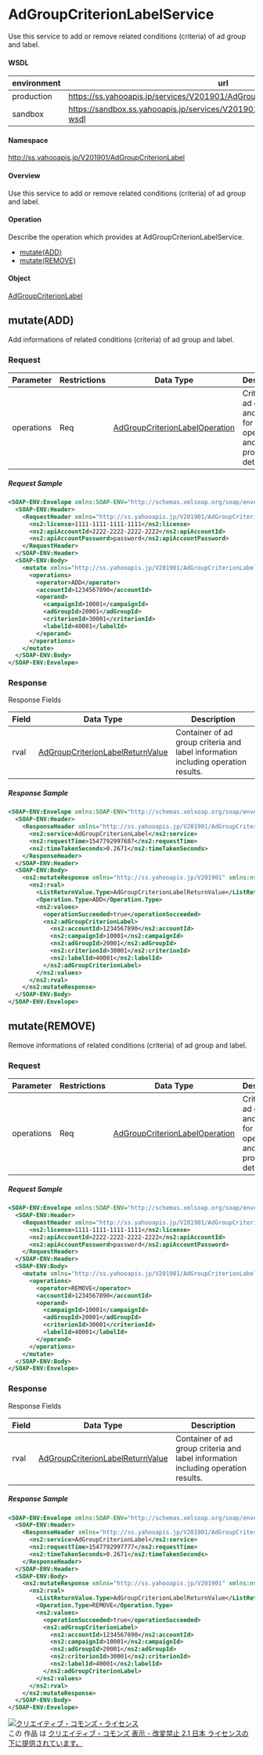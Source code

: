 # AdGroupCriterionLabelService
Use this service to add or remove related conditions (criteria) of ad group and label.

#### WSDL
| environment | url |
|---|---|
| production  | https://ss.yahooapis.jp/services/V201901/AdGroupCriterionLabelService?wsdl |
| sandbox  | https://sandbox.ss.yahooapis.jp/services/V201901/AdGroupCriterionLabelService?wsdl |

#### Namespace
http://ss.yahooapis.jp/V201901/AdGroupCriterionLabel

#### Overview
Use this service to add or remove related conditions (criteria) of ad group and label.

#### Operation
Describe the operation which provides at AdGroupCriterionLabelService.

+ [mutate(ADD)](#mutateadd)
+ [mutate(REMOVE)](#mutateremove)

#### Object
[AdGroupCriterionLabel](../data/AdGroupCriterionLabel)

## mutate(ADD)
Add informations of related conditions (criteria) of ad group and label.

### Request
| Parameter | Restrictions | Data Type | Description |
|---|---|---|---|
| operations | Req | [AdGroupCriterionLabelOperation](../data/AdGroupCriterionLabel/AdGroupCriterionLabelOperation.md) | Criteria of ad group and label for operation and process details. |

##### Request Sample
```xml
<SOAP-ENV:Envelope xmlns:SOAP-ENV="http://schemas.xmlsoap.org/soap/envelope/">
  <SOAP-ENV:Header>
    <RequestHeader xmlns="http://ss.yahooapis.jp/V201901/AdGroupCriterionLabel" xmlns:ns2="http://ss.yahooapis.jp/V201901">
      <ns2:license>1111-1111-1111-1111</ns2:license>
      <ns2:apiAccountId>2222-2222-2222-2222</ns2:apiAccountId>
      <ns2:apiAccountPassword>password</ns2:apiAccountPassword>
    </RequestHeader>
  </SOAP-ENV:Header>
  <SOAP-ENV:Body>
    <mutate xmlns="http://ss.yahooapis.jp/V201901/AdGroupCriterionLabel">
      <operations>
        <operator>ADD</operator>
        <accountId>1234567890</accountId>
        <operand>
          <campaignId>10001</campaignId>
          <adGroupId>20001</adGroupId>
          <criterionId>30001</criterionId>
          <labelId>40001</labelId>
        </operand>
      </operations>
    </mutate>
  </SOAP-ENV:Body>
</SOAP-ENV:Envelope>
```

### Response
Response Fields

| Field | Data Type | Description |
|---|---|---|
| rval | [AdGroupCriterionLabelReturnValue](../data/AdGroupCriterionLabel/AdGroupCriterionLabelReturnValue.md) | Container of ad group criteria and label information including operation results. |

##### Response Sample
```xml
<SOAP-ENV:Envelope xmlns:SOAP-ENV="http://schemas.xmlsoap.org/soap/envelope/">
  <SOAP-ENV:Header>
    <ResponseHeader xmlns="http://ss.yahooapis.jp/V201901/AdGroupCriterionLabel" xmlns:ns2="http://ss.yahooapis.jp/V201901">
      <ns2:service>AdGroupCriterionLabel</ns2:service>
      <ns2:requestTime>1547792997687</ns2:requestTime>
      <ns2:timeTakenSeconds>0.2671</ns2:timeTakenSeconds>
    </ResponseHeader>
  </SOAP-ENV:Header>
  <SOAP-ENV:Body>
    <ns2:mutateResponse xmlns="http://ss.yahooapis.jp/V201901" xmlns:ns2="http://ss.yahooapis.jp/V201901/AdGroupCriterionLabel">
      <ns2:rval>
        <ListReturnValue.Type>AdGroupCriterionLabelReturnValue</ListReturnValue.Type>
        <Operation.Type>ADD</Operation.Type>
        <ns2:values>
          <operationSucceeded>true</operationSucceeded>
          <ns2:adGroupCriterionLabel>
            <ns2:accountId>1234567890</ns2:accountId>
            <ns2:campaignId>10001</ns2:campaignId>
            <ns2:adGroupId>20001</ns2:adGroupId>
            <ns2:criterionId>30001</ns2:criterionId>
            <ns2:labelId>40001</ns2:labelId>
          </ns2:adGroupCriterionLabel>
        </ns2:values>
      </ns2:rval>
    </ns2:mutateResponse>
  </SOAP-ENV:Body>
</SOAP-ENV:Envelope>
```

## mutate(REMOVE)
Remove informations of related conditions (criteria) of ad group and label.

### Request
| Parameter | Restrictions | Data Type | Description |
|---|---|---|---|
| operations | Req | [AdGroupCriterionLabelOperation](../data/AdGroupCriterionLabel/AdGroupCriterionLabelOperation.md) | Criteria of ad group and label for operation and process details. |

##### Request Sample
```xml
<SOAP-ENV:Envelope xmlns:SOAP-ENV="http://schemas.xmlsoap.org/soap/envelope/">
  <SOAP-ENV:Header>
    <RequestHeader xmlns="http://ss.yahooapis.jp/V201901/AdGroupCriterionLabel" xmlns:ns2="http://ss.yahooapis.jp/V201901">
      <ns2:license>1111-1111-1111-1111</ns2:license>
      <ns2:apiAccountId>2222-2222-2222-2222</ns2:apiAccountId>
      <ns2:apiAccountPassword>password</ns2:apiAccountPassword>
    </RequestHeader>
  </SOAP-ENV:Header>
  <SOAP-ENV:Body>
    <mutate xmlns="http://ss.yahooapis.jp/V201901/AdGroupCriterionLabel">
      <operations>
        <operator>REMOVE</operator>
        <accountId>1234567890</accountId>
        <operand>
          <campaignId>10001</campaignId>
          <adGroupId>20001</adGroupId>
          <criterionId>30001</criterionId>
          <labelId>40001</labelId>
        </operand>
      </operations>
    </mutate>
  </SOAP-ENV:Body>
</SOAP-ENV:Envelope>
```

### Response
Response Fields

| Field | Data Type | Description |
|---|---|---|
| rval | [AdGroupCriterionLabelReturnValue](../data/AdGroupCriterionLabel/AdGroupCriterionLabelReturnValue.md) | Container of ad group criteria and label information including operation results. |

##### Response Sample
```xml
<SOAP-ENV:Envelope xmlns:SOAP-ENV="http://schemas.xmlsoap.org/soap/envelope/">
  <SOAP-ENV:Header>
    <ResponseHeader xmlns="http://ss.yahooapis.jp/V201901/AdGroupCriterionLabel" xmlns:ns2="http://ss.yahooapis.jp/V201901">
      <ns2:service>AdGroupCriterionLabel</ns2:service>
      <ns2:requestTime>1547792997777</ns2:requestTime>
      <ns2:timeTakenSeconds>0.2671</ns2:timeTakenSeconds>
    </ResponseHeader>
  </SOAP-ENV:Header>
  <SOAP-ENV:Body>
    <ns2:mutateResponse xmlns="http://ss.yahooapis.jp/V201901" xmlns:ns2="http://ss.yahooapis.jp/V201901/AdGroupCriterionLabel">
      <ns2:rval>
        <ListReturnValue.Type>AdGroupCriterionLabelReturnValue</ListReturnValue.Type>
        <Operation.Type>REMOVE</Operation.Type>
        <ns2:values>
          <operationSucceeded>true</operationSucceeded>
          <ns2:adGroupCriterionLabel>
            <ns2:accountId>1234567890</ns2:accountId>
            <ns2:campaignId>10001</ns2:campaignId>
            <ns2:adGroupId>20001</ns2:adGroupId>
            <ns2:criterionId>30001</ns2:criterionId>
            <ns2:labelId>40001</ns2:labelId>
          </ns2:adGroupCriterionLabel>
        </ns2:values>
      </ns2:rval>
    </ns2:mutateResponse>
  </SOAP-ENV:Body>
</SOAP-ENV:Envelope>
```

<a rel="license" href="http://creativecommons.org/licenses/by-nd/2.1/jp/"><img alt="クリエイティブ・コモンズ・ライセンス" style="border-width:0" src="https://i.creativecommons.org/l/by-nd/2.1/jp/88x31.png" /></a><br />この 作品 は <a rel="license" href="http://creativecommons.org/licenses/by-nd/2.1/jp/">クリエイティブ・コモンズ 表示 - 改変禁止 2.1 日本 ライセンスの下に提供されています。</a>
